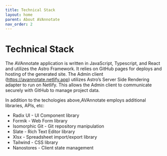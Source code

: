 ```yaml
---
title: Technical Stack
layout: home
parent: About AVAnnotate
nav_order: 2
---
```

# Technical Stack
The AVAnnotate application is written in JavaScript, Typescript, and React and utilizes the Astro Framework. It relies on GitHub pages for deploys and hosting of the generated site. The Admin client (https://avannotate.netlify.app) utilizes Astro’s Server Side Rendering adapter to run on Netlify. This allows the Admin client to communicate securely with GitHub to manage project data.

In addition to the techologies above,AVAnnotate employs additional libraries, APIs, etc:
- Radix UI - UI Component library
- Formik - Web Form library
- Isomorphic Git - Git repository manipulation
- Slate - Rich Text Editor library
- Xlsx - Spreadsheet import/export library
- Tailwind - CSS library
- Nanostores - Client state management
